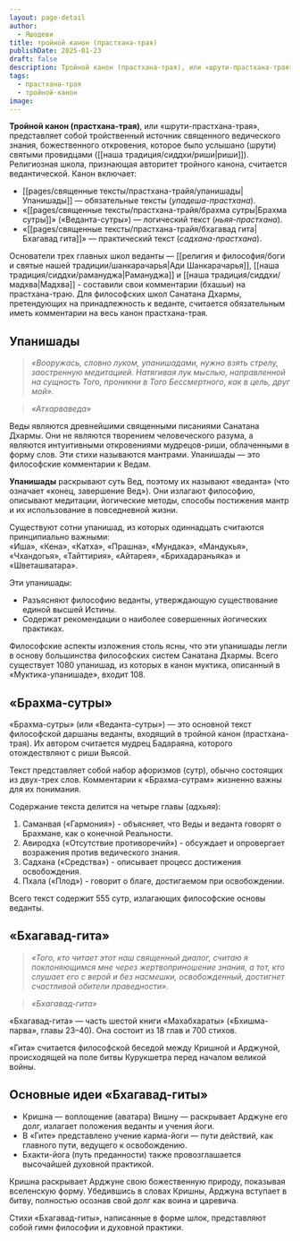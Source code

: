 ```yaml
---
layout: page-detail
author:
  - Яшодеви
title: тройной канон (прастхана-трая)
publishDate: 2025-01-23
draft: false
description: Тройной канон (прастхана-трая), или «шрути-прастхана-трая», представляет собой тройственный источник священного ведического знания, божественного откровения, которое было услышано (шрути) святыми провидцами (риши). Религиозная школа, признающая авторитет тройного канона, считается ведантической.
tags:
  - прастхана-трая
  - тройной-канон
image:
---
```

**Тройной канон (прастхана-трая)**, или «шрути-прастхана-трая», представляет собой тройственный источник священного ведического знания, божественного откровения, которое было услышано (шрути) святыми провидцами ([[наша традиция/сиддхи/риши|риши]]). Религиозная школа, признающая авторитет тройного канона, считается ведантической. Канон включает:

- [[pages/священные тексты/прастхана-трайя/упанишады|Упанишады]] — обязательные тексты (_упадеша-прастхана_).
- «[[pages/священные тексты/прастхана-трайя/брахма сутры|Брахма сутры]]» («Веданта-сутры») — логический текст (_ньяя-прастхана_).
- «[[pages/священные тексты/прастхана-трайя/бхагавад гита|Бхагавад гита]]» — практический текст (_садхана-прастхана_).

Основатели трех главных школ веданты — [[религия и философия/боги и святые нашей традиции/шанкарачарья|Ади Шанкарачарья]], [[наша традиция/сиддхи/рамануджа|Рамануджа]] и [[наша традиция/сиддхи/мадхва|Мадхва]] - составили свои комментарии (бхашьи) на прастхана-траю. Для философских школ Санатана Дхармы, претендующих на принадлежность к веданте, считается обязательным иметь комментарии на весь канон прастхана-трая.

## Упанишады
>*«Вооружась, словно луком, упанишадами, нужно взять стрелу, заостренную медитацией. Натягивая лук мыслью, направленной на сущность Того, проникни в Того Бессмертного, как в цель, друг мой».*  

>*«Атхарваведа»*

Веды являются древнейшими священными писаниями Санатана Дхармы. Они не являются творением человеческого разума, а являются интуитивными откровениями мудрецов-риши, облаченными в форму слов. Эти стихи называются мантрами. Упанишады — это философские комментарии к Ведам.

**Упанишады** раскрывают суть Вед, поэтому их называют «веданта» (что означает «конец, завершение Вед»). Они излагают философию, описывают медитации, йогические методы, способы постижения мантр и их использование в повседневной жизни.

Существуют сотни упанишад, из которых одиннадцать считаются принципиально важными:  
«Иша», «Кена», «Катха», «Прашна», «Мундака», «Мандукья», «Чхандогья», «Тайттирия», «Айтарея», «Брихадараньяка» и «Шветашватара».

Эти упанишады:

- Разъясняют философию веданты, утверждающую существование единой высшей Истины.
- Содержат рекомендации о наиболее совершенных йогических практиках.

Философские аспекты изложения столь ясны, что эти упанишады легли в основу большинства философских систем Санатана Дхармы. Всего существует 1080 упанишад, из которых в канон муктика, описанный в «Муктика-упанишаде», входит 108.

## «Брахма-сутры»
«Брахма-сутры» (или «Веданта-сутры») — это основной текст философской даршаны веданты, входящий в тройной канон (прастхана-трая). Их автором считается мудрец Бадараяна, которого отождествляют с риши Вьясой.

Текст представляет собой набор афоризмов (сутр), обычно состоящих из двух-трех слов. Комментарии к «Брахма-сутрам» жизненно важны для их понимания.

Содержание текста делится на четыре главы (_адхьяя_):

1. Саманвая («Гармония») - объясняет, что Веды и веданта говорят о Брахмане, как о конечной Реальности.
2. Авиродха («Отсутствие противоречий») - обсуждает и опровергает возражения против ведического знания.
3. Садхана («Средства») - описывает процесс достижения освобождения.
4. Пхала («Плод») - говорит о благе, достигаемом при освобождении.

Всего текст содержит 555 сутр, излагающих философские основы веданты.

## «Бхагавад-гита»
>*«Того, кто читает этот наш священный диалог, считаю я поклоняющимся мне через жертвоприношение знания, а тот, кто слушает его с верой и без насмешки, освобожденный, достигнет счастливой обители праведности».*
  
>*«Бхагавад-гита»*

«Бхагавад-гита» — часть шестой книги «Махабхараты» («Бхишма-парва», главы 23–40). Она состоит из 18 глав и 700 стихов.

«Гита» считается философской беседой между Кришной и Арджуной, происходящей на поле битвы Курукшетра перед началом великой войны.

## Основные идеи «Бхагавад-гиты»
- Кришна — воплощение (аватара) Вишну — раскрывает Арджуне его долг, излагает положения веданты и учения йоги.
- В «Гите» представлено учение карма-йоги — пути действий, как главного пути, ведущего к освобождению.
- Бхакти-йога (путь преданности) также провозглашается высочайшей духовной практикой.

Кришна раскрывает Арджуне свою божественную природу, показывая вселенскую форму. Убедившись в словах Кришны, Арджуна вступает в битву, полностью осознав свой долг как воина и царевича.

Стихи «Бхагавад-гиты», написанные в форме шлок, представляют собой гимн философии и духовной практики.